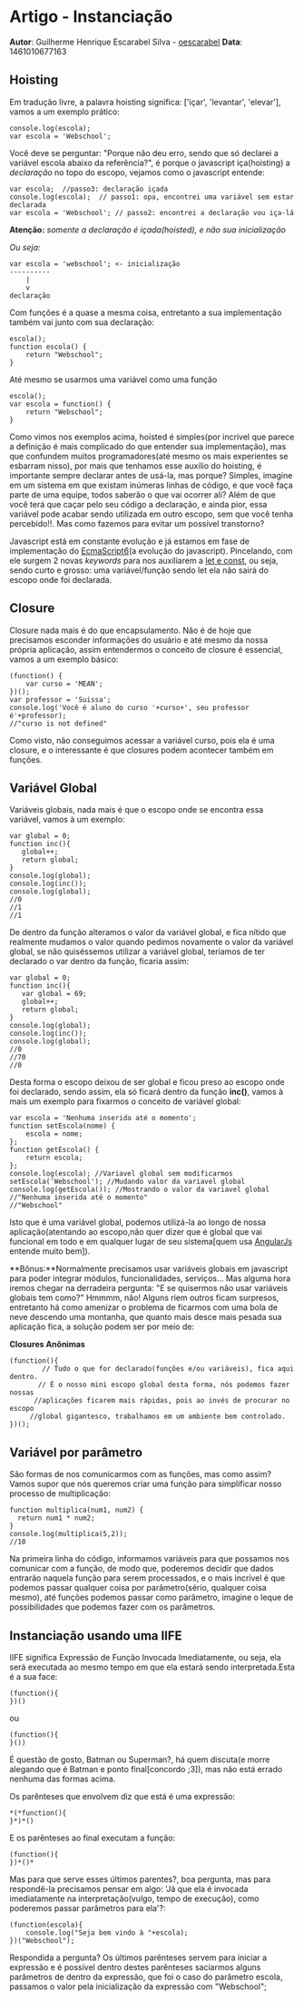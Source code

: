 # Artigo - Instanciação
**Autor**: Guilherme Henrique Escarabel Silva - [oescarabel](https://www.github.com/oescarabel)
**Data**: 1461010677163


## Hoisting
Em tradução livre, a palavra hoisting significa: ['içar', 'levantar', 'elevar'], vamos a um exemplo prático:

```
console.log(escola);
var escola = 'Webschool';
```

Você deve se perguntar: "Porque não deu erro, sendo que só declarei a variável escola abaixo da referência?", é porque o javascript iça(hoisting) a *declaração* no topo do escopo, vejamos como o javascript entende:
```
var escola;  //passo3: declaração içada
console.log(escola);  // passo1: opa, encontrei uma variável sem estar declarada
var escola = 'Webschool'; // passo2: encontrei a declaração vou iça-lá
```
**Atenção:** *somente a declaração é içada(hoisted), e não sua inicialização*

*Ou seja:*
```
var escola = 'webschool'; <- inicialização
----------
    |
    v 
declaração
```
Com funções é a quase a mesma coisa, entretanto a sua implementação também vai junto com sua declaração:
```
escola();
function escola() {
    return "Webschool";
}
```
Até mesmo se usarmos uma variável como uma função
```
escola();
var escola = function() {
    return "Webschool";
}
```

Como vimos nos exemplos acima, hoisted é simples(por incrível que parece a definição é mais complicado do que entender sua implementação), mas que confundem muitos programadores(até mesmo os mais experientes se esbarram nisso), por mais que tenhamos esse auxilio do hoisting, é importante sempre declarar antes de usá-la, mas porque? Simples, imagine em um sistema em que existam inúmeras linhas de código, e que você faça parte de uma equipe, todos saberão o que vai ocorrer ali? Além de que você terá que caçar pelo seu código a declaração, e ainda pior, essa variável pode acabar sendo utilizada em outro escopo, sem que você tenha percebido!!. Mas como fazemos para evitar um possível transtorno?

Javascript está em constante evolução e já estamos em fase de implementação do [EcmaScript6](https://github.com/lukehoban/es6features#readme)(a evolução do javascript). Pincelando, com ele surgem 2 novas *keywords* para nos auxiliarem a [let e const](https://github.com/lukehoban/es6features#let--const), ou seja, sendo curto e grosso: uma variável/função sendo let ela não sairá do escopo onde foi declarada.


## Closure

Closure nada mais é do que encapsulamento. Não é de hoje que precisamos esconder informações do usuário e até mesmo da nossa própria aplicação, assim entendermos o conceito de closure é essencial, vamos a um exemplo básico:
```
(function() {
    var curso = 'MEAN';
})();
var professor = 'Suissa'; 
console.log('Você é aluno do curso '+curso+', seu professor é'+professor);
//"curso is not defined"
```
Como visto, não conseguimos acessar a variável curso, pois ela é uma closure, e o interessante é que closures podem acontecer também em funções.

## Variável Global

Variáveis globais, nada mais é que o escopo onde se encontra essa variável, vamos à um exemplo:
```
var global = 0;
function inc(){
   global++;
   return global;
}
console.log(global);
console.log(inc());
console.log(global);
//0
//1
//1
```
De dentro da função alteramos o valor da variável global, e fica nítido que realmente mudamos o valor quando pedimos novamente o valor da variável global, se não quiséssemos utilizar a variável global, teríamos de ter declarado o var dentro da função, ficaria assim: 

```
var global = 0;
function inc(){
   var global = 69;
   global++;
   return global;
}
console.log(global);
console.log(inc());
console.log(global);
//0
//70
//0
```

Desta forma o escopo deixou de ser global e ficou preso ao escopo onde foi declarado, sendo assim, ela só ficará dentro da função **inc()**, vamos à mais um exemplo para fixarmos o conceito de variável global:
```
var escola = 'Nenhuma inserida até o momento';  
function setEscola(nome) {   
    escola = nome; 
};
function getEscola() {
    return escola; 
};
console.log(escola); //Variavel global sem modificarmos
setEscola('Webschool'); //Mudando valor da variavel global
console.log(getEscola()); //Mostrando o valor da variavel global 
//"Nenhuma inserida até o momento"
//"Webschool"
```
Isto que é uma variável global, podemos utilizá-la ao longo de nossa aplicação(atentando ao escopo,não quer dizer que é global que vai funcional em todo e em qualquer lugar de seu sistema[quem usa [AngularJs](https://angularjs.org/) entende muito bem]).

**Bônus:**Normalmente precisamos usar variáveis globais em javascript para poder integrar módulos, funcionalidades, serviços... Mas alguma hora iremos chegar na derradeira pergunta: "E se quisermos não usar variáveis globais tem como?" Hmmmm, não! Alguns riem outros ficam surpresos, entretanto há como amenizar o problema de ficarmos com uma bola de neve descendo uma montanha, que quanto mais desce mais pesada sua aplicação fica, a solução podem ser por meio de:

**Closures Anônimas** 
```
(function(){
        // Tudo o que for declarado(funções e/ou variáveis), fica aqui dentro. 
       // É o nosso mini escopo global desta forma, nós podemos fazer nossas  
      //aplicações ficarem mais rápidas, pois ao invés de procurar no escopo 
     //global gigantesco, trabalhamos em um ambiente bem controlado. 
})();
```

## Variável por parâmetro

São formas de nos comunicarmos com as funções, mas como assim? Vamos supor que nós queremos criar uma função para simplificar nosso processo de multiplicação:
```
function multiplica(num1, num2) {
  return num1 * num2;
}
console.log(multiplica(5,2));
//10
```
Na primeira linha do código, informamos variáveis para que possamos nos comunicar com a função, de modo que, poderemos decidir que dados entrarão naquela função para serem processados, e o mais incrível é que podemos passar qualquer coisa por parâmetro(sério, qualquer coisa mesmo), até funções podemos passar como parâmetro, imagine o leque de possibilidades que podemos fazer com os parâmetros.

## Instanciação usando uma IIFE

IIFE significa Expressão de Função Invocada Imediatamente, ou seja, ela será executada ao mesmo tempo em que ela estará sendo interpretada.Esta é a sua face:
```
(function(){
})()
```
ou
```
(function(){
}())
```
É questão de gosto, Batman ou Superman?, há quem discuta(e morre alegando que é Batman e ponto final[concordo ;3]), mas não está errado nenhuma das formas acima.

Os parênteses que envolvem diz que está é uma expressão:
```
*(*function(){
}*)*()
```
E os parênteses ao final executam a função:
```
(function(){
})*()*
```
Mas para que serve esses últimos parentes?, boa pergunta, mas para respondê-la precisamos pensar em algo: 'Já que ela é invocada imediatamente na interpretação(vulgo, tempo de execução), como poderemos passar parâmetros para ela'?:
```
(function(escola){
    console.log("Seja bem vindo à "+escola);
})("Webschool");
```
Respondida a pergunta? Os últimos parênteses servem para iniciar a expressão e é possível dentro destes parênteses saciarmos alguns parâmetros de dentro da expressão, que foi o caso do parâmetro escola, passamos o valor pela inicialização da expressão com "Webschool"; 



